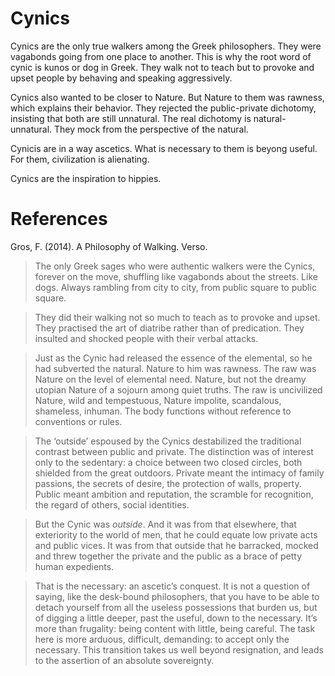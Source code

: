 # Cynics

Cynics are the only true walkers among the Greek philosophers. They were vagabonds going from one place to another. This is why the root word of cynic is kunos or dog in Greek. They walk not to teach but to provoke and upset people by behaving and speaking aggressively.

Cynics also wanted to be closer to Nature. But Nature to them was rawness, which explains their behavior. They rejected the public-private dichotomy, insisting that both are still unnatural. The real dichotomy is natural-unnatural. They mock from the perspective of the natural.

Cynicis are in a way ascetics. What is necessary to them is beyong useful. For them, civilization is alienating.

Cynics are the inspiration to hippies.

# References

Gros, F. (2014). A Philosophy of Walking. Verso.

> The only Greek sages who were authentic walkers were the Cynics, forever on the move, shuffling like vagabonds about the streets. Like dogs. Always rambling from city to city, from public square to public square.

> They did their walking not so much to teach as to provoke and upset. They practised the art of diatribe rather than of predication. They insulted and shocked people with their verbal attacks.

> Just as the Cynic had released the essence of the elemental, so he had subverted the natural. Nature to him was rawness. The raw was Nature on the level of elemental need. Nature, but not the dreamy utopian Nature of a sojourn among quiet truths. The raw is uncivilized Nature, wild and tempestuous, Nature impolite, scandalous, shameless, inhuman. The body functions without reference to conventions or rules.

> The ‘outside’ espoused by the Cynics destabilized the traditional contrast between public and private. The distinction was of interest only to the sedentary: a choice between two closed circles, both shielded from the great outdoors. Private meant the intimacy of family passions, the secrets of desire, the protection of walls, property. Public meant ambition and reputation, the scramble for recognition, the regard of others, social identities.

> But the Cynic was *outside*. And it was from that elsewhere, that exteriority to the world of men, that he could equate low private acts and public vices. It was from that outside that he barracked, mocked and threw together the private and the public as a brace of petty human expedients.

> That is the necessary: an ascetic’s conquest. It is not a question of saying, like the desk-bound philosophers, that you have to be able to detach yourself from all the useless possessions that burden us, but of digging a little deeper, past the useful, down to the necessary. It’s more than frugality: being content with little, being careful. The task here is more arduous, difficult, demanding: to accept only the necessary. This transition takes us well beyond resignation, and leads to the assertion of an absolute sovereignty.

